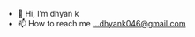 - 👋 Hi, I’m dhyan k
- 📫 How to reach me ...dhyank046@gmail.com

<!---
dhyank/dhyank is a ✨ special ✨ repository because its `README.md` (this file) appears on your GitHub profile.
You can click the Preview link to take a look at your changes.
--->
